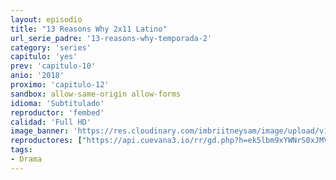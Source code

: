 ```yaml
---
layout: episodio
title: "13 Reasons Why 2x11 Latino"
url_serie_padre: '13-reasons-why-temporada-2'
category: 'series'
capitulo: 'yes'
prev: 'capitulo-10'
anio: '2018'
proximo: 'capitulo-12'
sandbox: allow-same-origin allow-forms
idioma: 'Subtitulado'
reproductor: 'fembed'
calidad: 'Full HD'
image_banner: 'https://res.cloudinary.com/imbriitneysam/image/upload/v1546545022/reason2-banner-min.jpg'
reproductores: ["https://api.cuevana3.io/rr/gd.php?h=ek5lbm9xYWNrS0xJMVp5b21KREk0dFBLbjVkaHhkRGdrOG1jbnBpUnhhS1YwbWViZ2JIWjNjMjlkcE9ydDZiazJiV2ZvWUNzc0t5WnBaMkZaYU9SeGNlU3FadVkyUT09"]
tags:
- Drama
---
```











